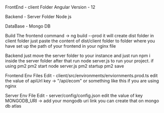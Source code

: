 FrontEnd - client Folder
Angular Version - 12


Backend - Server Folder
Node js

DataBase - Mongo DB

Build The frontend
command -> ng build --prod
it will create dist folder in client folder just paste the content of dist/client folder to folder where you have set up the path of your frontend in your nginx file

Backend 
just move the server folder to your instance
and just run npm i inside the server folder
after that run node server.js to run your project.
if using pm2 
pm2 start node server.js
pm2 startup
pm2 save



Frontend Env Files 
Edit  - client/src/environments/enviornments.prod.ts
edit the value of apiUrl key -> "/api/ecom" or something like this if you are using nginx

Server Env File
Edit - server/config/config.json
edit the value of key MONGODB_URI -> add your mongodb uri link you can create that on mongo db atlas